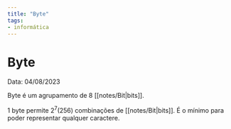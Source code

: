 ```yaml
---
title: "Byte"
tags:
- informática
---
```

# Byte

Data: 04/08/2023

Byte é um agrupamento de 8 [[notes/Bit|bits]].

1 byte permite $2^7 (256)$ combinações de [[notes/Bit|bits]]. É o mínimo para poder representar qualquer caractere.